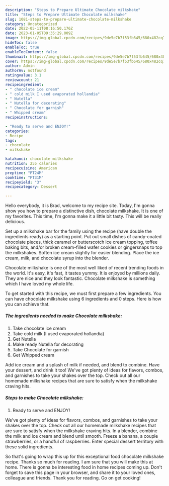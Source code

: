 ```yaml
---
description: "Steps to Prepare Ultimate Chocolate milkshake"
title: "Steps to Prepare Ultimate Chocolate milkshake"
slug: 1081-steps-to-prepare-ultimate-chocolate-milkshake
category: Uncategorized
date: 2022-05-11T08:16:50.176Z
date: 2023-01-05T09:35:29.009Z
image: https://img-global.cpcdn.com/recipes/9de5e7b7f53fb645/680x482cq70/chocolate-milkshake-recipe-main-photo.jpg
hideToc: false
enableToc: true
enableTocContent: false
thumbnail: https://img-global.cpcdn.com/recipes/9de5e7b7f53fb645/680x482cq70/chocolate-milkshake-recipe-main-photo.jpg
cover: https://img-global.cpcdn.com/recipes/9de5e7b7f53fb645/680x482cq70/chocolate-milkshake-recipe-main-photo.jpg
author: Admin
authorAv: notfound
ratingvalue: 3.1
reviewcount: 21
recipeingredient:
- " chocolate ice cream"
- " cold milk I used evaporated hollandia"
- " Nutella"
- " Nutella for decorating"
- " Chocolate for garnish"
- " Whipped cream"
recipeinstructions:

- "Ready to serve and ENJOY!"
categories:
- Recipe
tags:
- chocolate
- milkshake

katakunci: chocolate milkshake 
nutrition: 255 calories
recipecuisine: American
preptime: "PT24M"
cooktime: "PT31M"
recipeyield: "3"
recipecategory: Dessert

---
```



Hello everybody, it is Brad, welcome to my recipe site. Today, I'm gonna show you how to prepare a distinctive dish, chocolate milkshake. It is one of my favorites. This time, I'm gonna make it a little bit tasty. This will be really delicious.

Set up a milkshake bar for the family using the recipe (have double the ingredients ready) as a starting point. Put out small dishes of candy-coated chocolate pieces, thick caramel or butterscotch ice cream topping, toffee baking bits, and/or broken cream-filled wafer cookies or gingersnaps to top the milkshakes. Soften ice cream slightly for easier blending. Place the ice cream, milk, and chocolate syrup into the blender.

Chocolate milkshake is one of the most well liked of recent trending foods in the world. It's easy, it's fast, it tastes yummy. It is enjoyed by millions daily. They are nice and they look fantastic. Chocolate milkshake is something which I have loved my whole life.


To get started with this recipe, we must first prepare a few ingredients. You can have chocolate milkshake using 6 ingredients and 0 steps. Here is how you can achieve that.

<!--inarticleads1-->

##### The ingredients needed to make Chocolate milkshake:

1. Take  chocolate ice cream
1. Take  cold milk (I used evaporated hollandia)
1. Get  Nutella
1. Make ready  Nutella for decorating
1. Take  Chocolate for garnish
1. Get  Whipped cream


Add ice cream and a splash of milk if needed, and blend to combine. Have your dessert, and drink it too! We&#39;ve got plenty of ideas for flavors, combos, and garnishes to take your shakes over the top. Check out all our homemade milkshake recipes that are sure to satisfy when the milkshake craving hits. 

<!--inarticleads2-->

##### Steps to make Chocolate milkshake:


1. Ready to serve and ENJOY!

We&#39;ve got plenty of ideas for flavors, combos, and garnishes to take your shakes over the top. Check out all our homemade milkshake recipes that are sure to satisfy when the milkshake craving hits. In a blender, combine the milk and ice cream and blend until smooth. Freeze a banana, a couple strawberries, or a handful of raspberries. Enter special dessert territory with these solid ingredients. 

So that's going to wrap this up for this exceptional food chocolate milkshake recipe. Thanks so much for reading. I am sure that you will make this at home. There is gonna be interesting food in home recipes coming up. Don't forget to save this page in your browser, and share it to your loved ones, colleague and friends. Thank you for reading. Go on get cooking!
